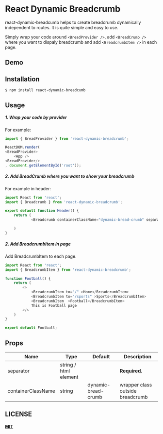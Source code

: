 # React Dynamic Breadcrumb
react-dynamic-breadcumb helps to create breadcrumb dynamically independent to routes. It is quite simple and easy to use.

Simply wrap your code around `<BreadProvider />`, add `<BreadCrumb />` where you want to dispaly breadcrumb and add `<BreadcrumbItem />` in each page.

## Demo

## Installation
```
$ npm install react-dynamic-breadcumb 
```
## Usage

##### 1. Wrap your code by provider
For example:
```js
import { BreadProvider } from 'react-dynamic-breadcrumb';

ReactDOM.render(
<BreadProvider>
    <App />
<BreadProvider/>
, document.getElementById('root'));
```

##### 2. Add BreadCrumb where you want to show your breadcrumb
For example in header:
```js
import React from 'react';
import { Breadcrumb } from 'react-dynamic-breadcrumb';

export default function Header() {
    return (
            <Breadcrumb containerClassName="dynamic-bread-crumb" separator="<strong>/</strong>" />

    )
}
```

##### 2. Add BreadcrumbItem in page
Add BreadcrumbItem to each page.
```js
import React from 'react';
import { BreadcrumbItem } from 'react-dynamic-breadcrumb';

function Football() {
    return (
        <>
            <BreadcrumbItem to="/" >Home</BreadcrumbItem>
            <BreadcrumbItem to="/sports" >Sports</BreadcrumbItem>
            <BreadcrumbItem  >Football</BreadcrumbItem>
            This is Football page
        </>
    )
}

export default Football;
```
## Props

| Name                | Type     | Default   | Description                                                          |
| ------------------- | -------- | --------- | -------------------------------------------------------------------- |
| separator       | string / html element   |    |  **Required.**  |
| containerClassName| string |  dynamic-bread-crumb|  wrapper class outside breadcrumb|


## LICENSE

#### [MIT](./LICENSE.md)